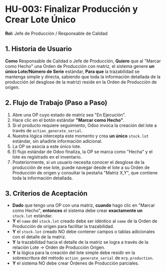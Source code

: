# HU-003: Finalizar Producción y Crear Lote Único

**Rol:** Jefe de Producción / Responsable de Calidad

## 1. Historia de Usuario

**Como** Responsable de Calidad o Jefe de Producción,
**Quiero** que al "Marcar como Hecho" una Orden de Producción con matriz, el sistema genere **un único Lote/Número de Serie** estándar,
**Para que** la trazabilidad se mantenga simple y directa, sabiendo que toda la información detallada de la producción (el desglose de la matriz) reside en la Orden de Producción de origen.

## 2. Flujo de Trabajo (Paso a Paso)

1.  Abre una OP cuyo estado de matriz sea "En Ejecución".
2.  Hace clic en el botón estándar **"Marcar como Hecho"**.
3.  Si el producto requiere seguimiento, Odoo invoca la creación del lote a través de `action_generate_serial`.
4.  Nuestra lógica intercepta este momento y crea **un único** `stock.lot` estándar, sin añadirle información adicional.
5.  La OP se asocia a este único lote.
6.  El flujo estándar de Odoo finaliza, la OP se marca como "Hecha" y el lote es registrado en el inventario.
7.  Posteriormente, si un usuario necesita conocer el desglose de la producción de ese lote, puede navegar desde el lote a su Orden de Producción de origen y consultar la pestaña "Matriz X,Y", que contiene toda la información detallada.

## 3. Criterios de Aceptación

-   **Dado** que tengo una OP con una matriz, **cuando** hago clic en "Marcar como Hecho", **entonces** el sistema debe crear **exactamente un** `stock.lot` estándar.
-   **Y** el `name` del `stock.lot` creado debe ser idéntico al `name` de la Orden de Producción de origen para facilitar la trazabilidad.
-   **Y** el `stock.lot` creado NO debe contener campos o tablas adicionales con el detalle de la matriz.
-   **Y** la trazabilidad hacia el detalle de la matriz se logra a través de la relación Lote -> Orden de Producción Origen.
-   **Y** la lógica para la creación del lote simple debe residir en la sobrescritura del método `action_generate_serial` de `mrp.production`.
-   **Y** el sistema NO debe crear Órdenes de Producción parciales.
